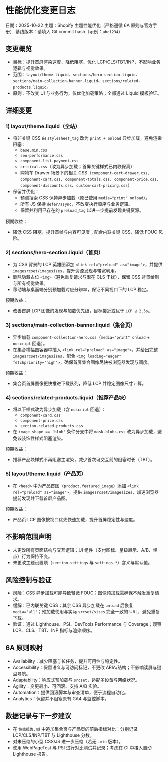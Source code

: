 # 性能优化变更日志

日期：2025-10-22
主题：Shopify 主题性能优化（严格遵循 6A 原则与官方手册）
基线版本：请填入 Git commit hash（示例：`abc1234`）

## 变更概览
- 目标：提升首屏渲染速度、降低阻塞、优化 LCP/CLS/TBT/INP，不影响业务逻辑与视觉效果。
- 范围：`layout/theme.liquid`、`sections/hero-section.liquid`、`sections/main-collection-banner.liquid`、`sections/related-products.liquid`。
- 原则：不改变 UI 与业务行为，仅优化加载策略；全部通过 Liquid 模板验证。

## 详细变更

### 1) layout/theme.liquid（全站）
- 将非关键 CSS 由 `stylesheet_tag` 改为 `print + onload` 异步加载，避免渲染阻塞：
  - `base.min.css`
  - `seo-performance.css`
  - `component-list-payment.css`
  - `critical.css`（改为异步加载；首屏关键样式已内联保真）
  - 购物车 Drawer 场景下的相关 CSS（`component-cart-drawer.css`、`component-cart.css`、`component-totals.css`、`component-price.css`、`component-discounts.css`、`custom-cart-pricing.css`）
- 保留并优化：
  - 预测搜索 CSS 保持异步加载（原已使用 `media="print" onload`）。
  - 所有 JS 保持 `defer/async`，不改变执行顺序与业务逻辑。
  - 保留并利用已存在的 `preload_tag` 以进一步提前发现关键资源。

预期收益：
- 降低 CSS 阻塞，提升首帧与内容可见度；配合内联关键 CSS，降低 FOUC 风险。

### 2) sections/hero-section.liquid（首页）
- 为 CSS 背景的 LCP 英雄图添加 `<link rel="preload" as="image">`，并提供 `imagesrcset/imagesizes`，提升资源发现与带宽利用。
- 删除隐藏占位 `<img>`（避免重复请求与潜在 CLS 干扰），保留 CSS 背景绘制与所有视觉效果。
- 移动端与桌面端分别预加载对应分辨率，保证不同视口下的 LCP 稳定。

预期收益：
- 改善首屏 LCP 图像的发现与加载优先级，目标接近或优于 `LCP ≤ 2.5s`。

### 3) sections/main-collection-banner.liquid（集合页）
- 异步加载 `component-collection-hero.css`（`media="print" onload` + `noscript` 回退）。
- 在集合横幅图容器中插入 `<link rel="preload" as="image">`，并给出完整 `imagesrcset/imagesizes`，配合 `<img loading="eager" fetchpriority="high">`，确保首屏集合图像尽快被浏览器发现与调度。

预期收益：
- 集合页首屏图像更快推进下载队列，降低 LCP 并稳定图像尺寸计算。

### 4) sections/related-products.liquid（推荐产品块）
- 将以下样式改为异步加载（含 `noscript` 回退）：
  - `component-card.css`
  - `component-price.css`
  - `section-related-products.css`
- 在 `image_shape == 'blob'` 条件分支中将 `mask-blobs.css` 改为异步加载，避免该装饰性样式阻塞渲染。

预期收益：
- 推荐产品块样式不再阻塞主渲染，减少首次可交互前的阻塞时长（TBT）。

### 5) layout/theme.liquid（产品页）
- 在 `<head>` 中为产品首图（`product.featured_image`）添加 `<link rel="preload" as="image">`，提供 `imagesrcset/imagesizes`，加速浏览器提前发现并下载首屏产品图。

预期收益：
- 产品页 LCP 图像按视口优先快速加载，提升首屏稳定性与速度。

## 不影响范围声明
- 未更改所有页面结构与交互逻辑；UI 组件（支付图标、星级展示、A/B、埋点）行为保持不变。
- 未更改主题设置项（`section.settings` 与 `settings.*`）含义与默认值。

## 风险控制与验证
- 风险：CSS 异步加载可能导致轻微 FOUC；图像预加载需确保不触发重复请求。
- 缓解：已内联关键 CSS；其余 CSS 异步加载在 `onload` 后恢复 `media='all'`；预加载使用与实际 `srcset/sizes` 完全一致的 URL，避免重复下载。
- 验证：通过 Lighthouse、PSI、DevTools Performance 与 Coverage；观察 LCP、CLS、TBT、INP 指标与渲染顺序。

## 6A 原则映射
- Availability：减少阻塞与长任务，提升可用性与稳定性。
- Accessibility：保留语义与可访问标记，不更改 ARIA/结构；不影响读屏与键盘导航。
- Adaptability：响应式预加载与 `srcset`，适配多设备与网络状况。
- Agility：变更最小、可回滚、支持 A/B 实验。
- Automation：提供回滚脚本与审查清单，便于流程自动化。
- Analytics：保留并不阻塞原有 GA4 与监控脚本。

## 数据记录与下一步建议
- 在 `性能报告.md` 中追加集合页与产品页的前后指标对比；分别记录 LCP/CLS/INP/TBT 与 Lighthouse 分数。
- 对未压缩的小型 CSS/JS 进一步压缩（若无 `.min` 版本）。
- 使用 WebPageTest 与 PSI 进行对比测试并记录；考虑在 CI 中接入自动 Lighthouse 报告。